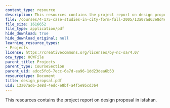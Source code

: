 ```yaml
---
content_type: resource
description: This resources contains the project report on design proposal in isfahan.
file: /courses/4-175-case-studies-in-city-form-fall-2005/13a07ad63e8d4edce8bfa4f5e95cd364_design_propsal.pdf
file_size: 1616652
file_type: application/pdf
hide_download: true
hide_download_original: null
learning_resource_types:
- Projects
license: https://creativecommons.org/licenses/by-nc-sa/4.0/
ocw_type: OCWFile
parent_title: Projects
parent_type: CourseSection
parent_uid: adcc5fc6-7ecc-6a7d-ea96-1dd23dea6b53
resourcetype: Document
title: design_propsal.pdf
uid: 13a07ad6-3e8d-4edc-e8bf-a4f5e95cd364
---
```

This resources contains the project report on design proposal in isfahan.